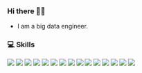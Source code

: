### Hi there 👋🏻
- I am a big data engineer.

### 💻 Skills

<img src="https://img.shields.io/badge/Java-007396?style=for-the-badge&logo=OpenJDK&logoColor=white">
<img src="https://img.shields.io/badge/Python-3776AB?style=for-the-badge&logo=Python&logoColor=white">
<img src="https://img.shields.io/badge/HBase-0F2E3D?style=for-the-badge&logo=Apache%20HBase&logoColor=white">
<img src="https://img.shields.io/badge/Phoenix-F37626?style=for-the-badge&logo=Apache&logoColor=white">
<img src="https://img.shields.io/badge/Spark-E25A1C?style=for-the-badge&logo=Apache%20Spark&logoColor=white">
<img src="https://img.shields.io/badge/Kafka-231F20?style=for-the-badge&logo=Apache%20Kafka&logoColor=white">
<img src="https://img.shields.io/badge/Hadoop-66CCFF?style=for-the-badge&logo=Apache%20Hadoop&logoColor=white">
<img src="https://img.shields.io/badge/Airflow-017CEE?style=for-the-badge&logo=Apache%20Airflow&logoColor=white">
<img src="https://img.shields.io/badge/Docker-2496ED?style=for-the-badge&logo=Docker&logoColor=white">
<img src="https://img.shields.io/badge/Zeppelin-2C2C3C?style=for-the-badge&logo=Apache&logoColor=white">
<img src="https://img.shields.io/badge/Jenkins-D24939?style=for-the-badge&logo=Jenkins&logoColor=white">
<img src="https://img.shields.io/badge/AWS-232F3E?style=for-the-badge&logo=Amazon%20AWS&logoColor=white">
<img src="https://img.shields.io/badge/Git-F05032?style=for-the-badge&logo=Git&logoColor=white">
<img src="https://img.shields.io/badge/GitLab-FC6D26?style=for-the-badge&logo=GitLab&logoColor=white">
<img src="https://img.shields.io/badge/Linux-FCC624?style=for-the-badge&logo=Linux&logoColor=black">
